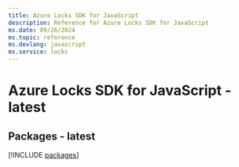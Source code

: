 ```yaml
---
title: Azure Locks SDK for JavaScript
description: Reference for Azure Locks SDK for JavaScript
ms.date: 09/26/2024
ms.topic: reference
ms.devlang: javascript
ms.service: locks
---
```

# Azure Locks SDK for JavaScript - latest
## Packages - latest
[!INCLUDE [packages](locks-index.md)]